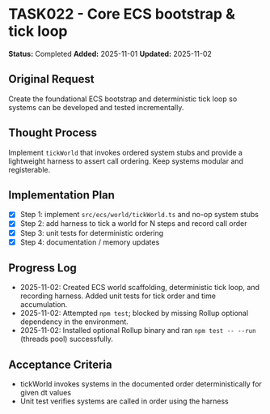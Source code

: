 # TASK022 - Core ECS bootstrap & tick loop

**Status:** Completed
**Added:** 2025-11-01
**Updated:** 2025-11-02

## Original Request
Create the foundational ECS bootstrap and deterministic tick loop so systems can be developed and tested incrementally.

## Thought Process
Implement `tickWorld` that invokes ordered system stubs and provide a lightweight harness to assert call ordering. Keep systems modular and registerable.

## Implementation Plan
- [x] Step 1: implement `src/ecs/world/tickWorld.ts` and no-op system stubs
- [x] Step 2: add harness to tick a world for N steps and record call order
- [x] Step 3: unit tests for deterministic ordering
- [x] Step 4: documentation / memory updates

## Progress Log
- 2025-11-02: Created ECS world scaffolding, deterministic tick loop, and recording harness. Added unit tests for tick order and time accumulation.
- 2025-11-02: Attempted `npm test`; blocked by missing Rollup optional dependency in the environment.
- 2025-11-02: Installed optional Rollup binary and ran `npm test -- --run` (threads pool) successfully.

## Acceptance Criteria
- tickWorld invokes systems in the documented order deterministically for given dt values
- Unit test verifies systems are called in order using the harness
